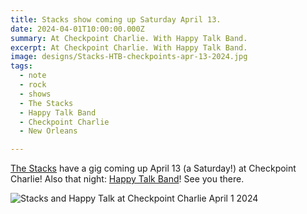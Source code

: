 ```yaml
---
title: Stacks show coming up Saturday April 13.
date: 2024-04-01T10:00:00.000Z
summary: At Checkpoint Charlie. With Happy Talk Band.
excerpt: At Checkpoint Charlie. With Happy Talk Band.
image: designs/Stacks-HTB-checkpoints-apr-13-2024.jpg
tags:
  - note
  - rock
  - shows
  - The Stacks
  - Happy Talk Band
  - Checkpoint Charlie
  - New Orleans

---
```


[The Stacks](https://thestackswebsite.com) have a gig coming up April 13 (a Saturday!) at Checkpoint Charlie! Also that night: [Happy Talk Band](https://lukespurrallen)! See you there.

![Stacks and Happy Talk at Checkpoint Charlie April 1 2024](/static/img/designs/Stacks-HTB-checkpoints-apr-13-2024.jpg "[Stacks and Happy Talk at Checkpoint Charlie April 1 2024")


